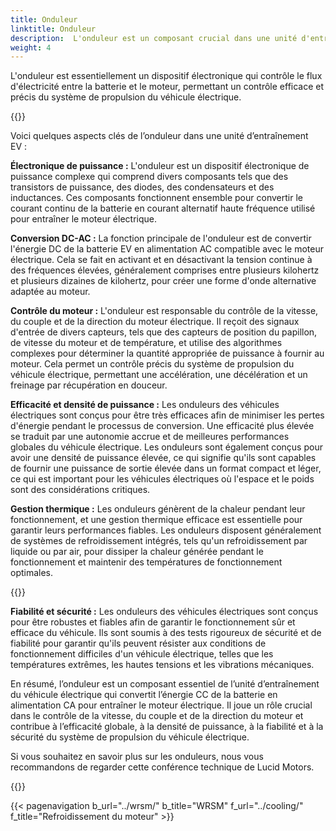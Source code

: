 ```yaml
---
title: Onduleur
linktitle: Onduleur
description:  L'onduleur est un composant crucial dans une unité d'entraînement de véhicule électrique (VE). Il est chargé de convertir l'électricité en courant continu (CC) stockée dans la batterie du véhicule en électricité en courant alternatif (AC), qui est ensuite utilisée pour alimenter le moteur électrique qui entraîne les roues du véhicule électrique.
weight: 4
---
```

<!-- markdownlint-disable MD033 -->
L'onduleur est essentiellement un dispositif électronique qui contrôle le flux d'électricité entre la batterie et le moteur, permettant un contrôle efficace et précis du système de propulsion du véhicule électrique.

{{<evkxdisplayaddarticle />}}

Voici quelques aspects clés de l’onduleur dans une unité d’entraînement EV :

**Électronique de puissance :** L'onduleur est un dispositif électronique de puissance complexe qui comprend divers composants tels que des transistors de puissance, des diodes, des condensateurs et des inductances. Ces composants fonctionnent ensemble pour convertir le courant continu de la batterie en courant alternatif haute fréquence utilisé pour entraîner le moteur électrique.

**Conversion DC-AC :** La fonction principale de l'onduleur est de convertir l'énergie DC de la batterie EV en alimentation AC compatible avec le moteur électrique. Cela se fait en activant et en désactivant la tension continue à des fréquences élevées, généralement comprises entre plusieurs kilohertz et plusieurs dizaines de kilohertz, pour créer une forme d'onde alternative adaptée au moteur.

**Contrôle du moteur :** L'onduleur est responsable du contrôle de la vitesse, du couple et de la direction du moteur électrique. Il reçoit des signaux d'entrée de divers capteurs, tels que des capteurs de position du papillon, de vitesse du moteur et de température, et utilise des algorithmes complexes pour déterminer la quantité appropriée de puissance à fournir au moteur. Cela permet un contrôle précis du système de propulsion du véhicule électrique, permettant une accélération, une décélération et un freinage par récupération en douceur.

**Efficacité et densité de puissance :** Les onduleurs des véhicules électriques sont conçus pour être très efficaces afin de minimiser les pertes d'énergie pendant le processus de conversion. Une efficacité plus élevée se traduit par une autonomie accrue et de meilleures performances globales du véhicule électrique. Les onduleurs sont également conçus pour avoir une densité de puissance élevée, ce qui signifie qu'ils sont capables de fournir une puissance de sortie élevée dans un format compact et léger, ce qui est important pour les véhicules électriques où l'espace et le poids sont des considérations critiques.

**Gestion thermique :** Les onduleurs génèrent de la chaleur pendant leur fonctionnement, et une gestion thermique efficace est essentielle pour garantir leurs performances fiables. Les onduleurs disposent généralement de systèmes de refroidissement intégrés, tels qu'un refroidissement par liquide ou par air, pour dissiper la chaleur générée pendant le fonctionnement et maintenir des températures de fonctionnement optimales.

{{<evkxdisplayaddarticle />}}

**Fiabilité et sécurité :** Les onduleurs des véhicules électriques sont conçus pour être robustes et fiables afin de garantir le fonctionnement sûr et efficace du véhicule. Ils sont soumis à des tests rigoureux de sécurité et de fiabilité pour garantir qu'ils peuvent résister aux conditions de fonctionnement difficiles d'un véhicule électrique, telles que les températures extrêmes, les hautes tensions et les vibrations mécaniques.

En résumé, l’onduleur est un composant essentiel de l’unité d’entraînement du véhicule électrique qui convertit l’énergie CC de la batterie en alimentation CA pour entraîner le moteur électrique. Il joue un rôle crucial dans le contrôle de la vitesse, du couple et de la direction du moteur et contribue à l’efficacité globale, à la densité de puissance, à la fiabilité et à la sécurité du système de propulsion du véhicule électrique.

Si vous souhaitez en savoir plus sur les onduleurs, nous vous recommandons de regarder cette conférence technique de Lucid Motors.

{{<youtube fKhxxKCPwzc >}}

{{< pagenavigation b_url="../wrsm/" b_title="WRSM" f_url="../cooling/" f_title="Refroidissement du moteur" >}}